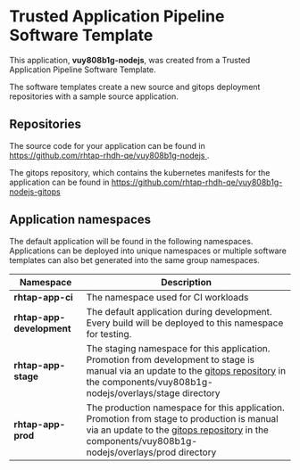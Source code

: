 # Trusted Application Pipeline Software Template

This application, **vuy808b1g-nodejs**, was created from a Trusted Application Pipeline Software Template.

The software templates create a new source and gitops deployment repositories with a sample source application. 

## Repositories

The source code for your application can be found in [https://github.com/rhtap-rhdh-qe/vuy808b1g-nodejs ](https://github.com/rhtap-rhdh-qe/vuy808b1g-nodejs ).
 
The gitops repository, which contains the kubernetes manifests for the application can be found in 
[https://github.com/rhtap-rhdh-qe/vuy808b1g-nodejs-gitops ](https://github.com/rhtap-rhdh-qe/vuy808b1g-nodejs-gitops ) 

## Application namespaces 

The default application will be found in the following namespaces. Applications can be deployed into unique namespaces or multiple software templates can also bet generated into the same group namespaces.  

|  Namespace   |  Description   |  
| -------- | -------- |
| **rhtap-app-ci** | The namespace used for CI workloads |
| **rhtap-app-development** | The default application during development. Every build will be deployed to this namespace for testing. |
| **rhtap-app-stage** | The staging namespace for this application. Promotion from development to stage is manual via an update to the [gitops repository](https://github.com/rhtap-rhdh-qe/vuy808b1g-nodejs-gitops ) in the components/vuy808b1g-nodejs/overlays/stage directory |
| **rhtap-app-prod** | The production namespace for this application. Promotion from stage to production is manual via an update to the [gitops repository](https://github.com/rhtap-rhdh-qe/vuy808b1g-nodejs-gitops ) in the components/vuy808b1g-nodejs/overlays/prod directory |